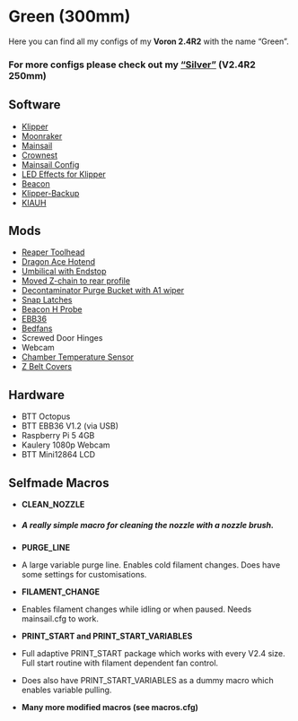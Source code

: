 # Green (300mm)
Here you can find all my configs of my **Voron 2.4R2** with the name “Green”.
  
### For more configs please check out my [“Silver”](https://github.com/Ibot-11/Silver-Config) (V2.4R2 250mm)
  
  
## Software
- [Klipper](https://github.com/Klipper3d/klipper)
- [Moonraker](https://github.com/Arksine/moonraker)
- [Mainsail](https://github.com/Arksine/moonraker)
- [Crownest](https://github.com/mainsail-crew/crowsnest)
- [Mainsail Config](https://github.com/mainsail-crew/mainsail-config)
- [LED Effects for Klipper](https://github.com/julianschill/klipper-led_effect)
- [Beacon](https://github.com/beacon3d/beacon_klipper)
- [Klipper-Backup](https://github.com/Staubgeborener/Klipper-Backup)
- [KIAUH](https://github.com/dw-0/kiauh)
  
  
## Mods
- [Reaper Toolhead](https://github.com/APDMachine/Reaper)
- [Dragon Ace Hotend](https://www.trianglelab.net/products/dragon-ace™-hotend?VariantsId=11348)
- [Umbilical with Endstop]()
- [Moved Z-chain to rear profile]()
- [Decontaminator Purge Bucket with A1 wiper]()
- [Snap Latches](https://mods.vorondesign.com/details/9Rdnf5vD2oaJLmR7BpAuQ)
- [Beacon H Probe](https://beacon3d.com/product/beacon-h/)
- [EBB36](https://biqu.equipment/de/products/bigtreetech-ebb-36-42-can-bus-for-connecting-klipper-expansion-device?srsltid=AfmBOorjOYnBxHLMNQno_OFBH2W_sg9e9TEijwJX2x6ClS_QYZOJettz)
- [Bedfans](https://mods.vorondesign.com/details/28xgztUufAtAfV4XUL5l4w)
- Screwed Door Hinges
- Webcam
- [Chamber Temperature Sensor](https://www.printables.com/de/model/410596-voron-chamber-thermistor-mount-2020-extrusion)
- [Z Belt Covers](https://www.printables.com/de/model/361381-z-belt-cover-with-rail-cutout)
  
## Hardware
- BTT Octopus
- BTT EBB36 V1.2 (via USB)
- Raspberry Pi 5 4GB
- Kaulery 1080p Webcam
- BTT Mini12864 LCD
  
## Selfmade Macros
- **CLEAN_NOZZLE**    
- ##### A really simple macro for cleaning the nozzle with a nozzle brush.  
  
- **PURGE_LINE**  
- A large variable purge line. Enables cold filament changes. Does have some settings for customisations.
  
- **FILAMENT_CHANGE**  
- Enables filament changes while idling or when paused. Needs mainsail.cfg to work.  
  
- **PRINT_START and PRINT_START_VARIABLES**  
-  Full adaptive PRINT_START package which works with every V2.4 size. Full start routine with filament dependent fan control.  
-  Does also have PRINT_START_VARIABLES as a dummy macro which enables variable pulling.  
  
- **Many more modified macros (see macros.cfg)**
